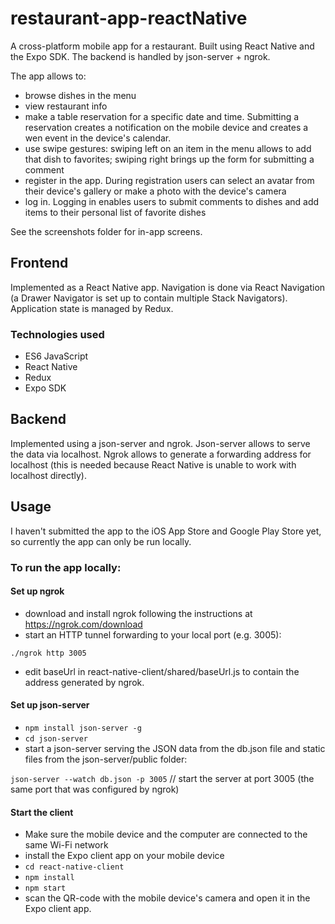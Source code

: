 # restaurant-app-reactNative
A cross-platform mobile app for a restaurant. Built using React Native and the Expo SDK. The backend is handled by json-server + ngrok.

The app allows to: 
- browse dishes in the menu
- view restaurant info
- make a table reservation for a specific date and time. Submitting a reservation creates a notification on the mobile device and creates a wen event in the device's calendar.
- use swipe gestures: swiping left on an item in the menu allows to add that dish to favorites; swiping right brings up the form for submitting a comment
- register in the app. During registration users can select an avatar from their device's gallery or make a photo with the device's camera
- log in. Logging in enables users to submit comments to dishes and add items to their personal list of favorite dishes

See the screenshots folder for in-app screens.

## Frontend
Implemented as a React Native app. Navigation is done via React Navigation (a Drawer Navigator is set up to contain multiple Stack Navigators). Application state is managed by Redux. 

### Technologies used
- ES6 JavaScript 
- React Native
- Redux
- Expo SDK

## Backend
Implemented using a json-server and ngrok. Json-server allows to serve the data via localhost. Ngrok allows to generate a forwarding address for localhost (this is needed because React Native is unable to work with localhost directly).
 
## Usage
I haven't submitted the app to the iOS App Store and Google Play Store yet, so currently the app can only be run locally.

### To run the app locally:

#### Set up ngrok
- download and install ngrok following the instructions at https://ngrok.com/download
- start an HTTP tunnel forwarding to your local port (e.g. 3005):

`./ngrok http 3005`
- edit baseUrl in react-native-client/shared/baseUrl.js to contain the address generated by ngrok.

#### Set up json-server
- `npm install json-server -g`
- `cd json-server`
- start a json-server serving the JSON data from the db.json file and static files from the json-server/public folder:

`json-server --watch db.json -p 3005`   // start the server at port 3005 (the same port that was configured by ngrok)

#### Start the client 
- Make sure the mobile device and the computer are connected to the same Wi-Fi network
- install the Expo client app on your mobile device
- `cd react-native-client`
- `npm install`
- `npm start`
- scan the QR-code with the mobile device's camera and open it in the Expo client app.

